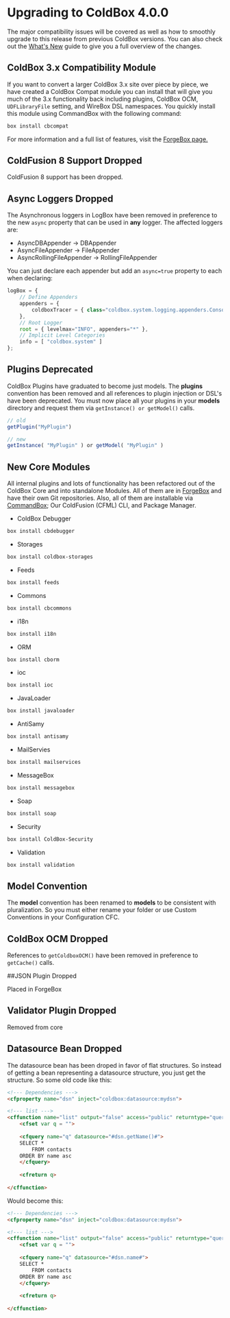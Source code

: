 # Upgrading to ColdBox 4.0.0

The
major compatibility issues will be covered as well as how to smoothly
upgrade to this release from previous ColdBox versions. You can also
check out the [What's New](whats_new_with_400.md) guide to give you a full
overview of the changes.

## ColdBox 3.x Compatibility Module
If you want to convert a larger ColdBox 3.x site over piece by piece, we have created a ColdBox Compat module you can install that will give you much of the 3.x functionality back including plugins, ColdBox OCM, `UDFLibraryFile` setting, and WireBox DSL namespaces. You quickly install this module using CommandBox with the following command:

```bash
box install cbcompat
```

For more information and a full list of features, visit the [ForgeBox page.](http://www.coldbox.org/forgebox/view/cbcompat)


## ColdFusion 8 Support Dropped

ColdFusion 8 support has been dropped.

## Async Loggers Dropped

The Asynchronous loggers in LogBox have been removed in preference to
the new `async` property that can be used in **any** logger. The
affected loggers are:

-   AsyncDBAppender -\> DBAppender
-   AsyncFileAppender -\> FileAppender
-   AsyncRollingFileAppender -\> RollingFileAppender

You can just declare each appender but add an `async=true`
property to each when declaring:

```javascript
logBox = {
    // Define Appenders
    appenders = {
        coldboxTracer = { class="coldbox.system.logging.appenders.ConsoleAppender",properties={async:true} }
    },
    // Root Logger
    root = { levelmax="INFO", appenders="*" },
    // Implicit Level Categories
    info = [ "coldbox.system" ]
};
```

## Plugins Deprecated

ColdBox Plugins have graduated to become just models. The **plugins**
convention has been removed and all references to plugin injection or
DSL's have been deprecated. You must now place all your plugins in your
**models** directory and request them via `getInstance() or
getModel()` calls.

```javascript
// old
getPlugin("MyPlugin")

// new
getInstance( "MyPlugin" ) or getModel( "MyPlugin" )
```

## New Core Modules

All internal plugins and lots of functionality has been refactored out
of the ColdBox Core and into standalone Modules. All of them are in
[ForgeBox](http://www.coldbox.org/forgebox) and have their own Git repositories. Also, all of them are
installable via [CommandBox](http://www.ortussolutions.com/products/commandbox); Our ColdFusion (CFML) CLI, and Package
Manager.

-   ColdBox Debugger

```bash
box install cbdebugger
```

-   Storages

```bash
box install coldbox-storages
```

-   Feeds

```bash
box install feeds
```

-   Commons

```bash
box install cbcommons
```

-   i18n

```bash
box install i18n
```

-   ORM

```bash
box install cborm
```

-   ioc

```bash
box install ioc
```

-   JavaLoader

```bash
box install javaloader
```

-   AntiSamy

```bash
box install antisamy
```

-   MailServies

```bash
box install mailservices
```

-   MessageBox

```bash
box install messagebox
```

-   Soap

```bash
box install soap
```

-   Security

```bash
box install ColdBox-Security
```

-   Validation

```bash
box install validation
```

## Model Convention

The **model** convention has been renamed to **models** to be consistent
with pluralization. So you must either rename your folder or use Custom
Conventions in your Configuration CFC.

## ColdBox OCM Dropped

References to `getColdboxOCM()` have been removed in preference to
`getCache()` calls.


##JSON Plugin Dropped

Placed in ForgeBox

## Validator Plugin Dropped

Removed from core

## Datasource Bean Dropped

The datasource bean has been droped in favor of flat structures. So
instead of getting a bean representing a datasource structure, you just
get the structure. So some old code like this:

```html
<!--- Dependencies --->
<cfproperty name="dsn" inject="coldbox:datasource:mydsn">

<!--- list --->
<cffunction name="list" output="false" access="public" returntype="query" hint="Return the contacts">
    <cfset var q = "">
    
    <cfquery name="q" datasource="#dsn.getName()#">
    SELECT * 
        FROM contacts
    ORDER BY name asc
    </cfquery>
    
    <cfreturn q>
    
</cffunction>
```

Would become this:

```html
<!--- Dependencies --->
<cfproperty name="dsn" inject="coldbox:datasource:mydsn">

<!--- list --->
<cffunction name="list" output="false" access="public" returntype="query" hint="Return the contacts">
    <cfset var q = "">
    
    <cfquery name="q" datasource="#dsn.name#">
    SELECT * 
        FROM contacts
    ORDER BY name asc
    </cfquery>
    
    <cfreturn q>
    
</cffunction>
```





```